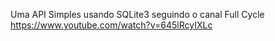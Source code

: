 Uma API Simples usando SQLite3 seguindo o canal Full Cycle
https://www.youtube.com/watch?v=645lRcyIXLc
